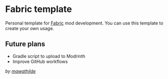 # Fabric template

Personal template for [Fabric](https://fabricmc.net/) mod development.
You can use this template to create your own usage.

## Future plans
- Gradle script to upload to Modrinth
- Improve GitHub workflows

*by [mawathilde](https://github.com/mawathilde)*